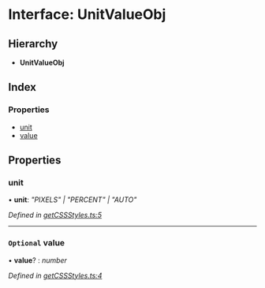 
# Interface: UnitValueObj

## Hierarchy

* **UnitValueObj**

## Index

### Properties

* [unit](_getcssstyles_.unitvalueobj.md#unit)
* [value](_getcssstyles_.unitvalueobj.md#optional-value)

## Properties

###  unit

• **unit**: *"PIXELS" | "PERCENT" | "AUTO"*

*Defined in [getCSSStyles.ts:5](https://github.com/figma-plugin-helper-functions/figma-plugin-helpers/blob/703a31f/src/helpers/getCSSStyles.ts#L5)*

___

### `Optional` value

• **value**? : *number*

*Defined in [getCSSStyles.ts:4](https://github.com/figma-plugin-helper-functions/figma-plugin-helpers/blob/703a31f/src/helpers/getCSSStyles.ts#L4)*
